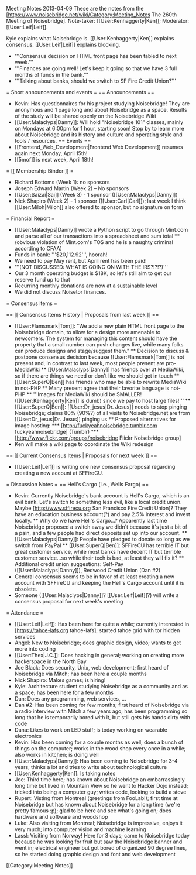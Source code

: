 Meeting Notes 2013-04-09 
 These are the notes from the [https://www.noisebridge.net/wiki/Category:Meeting_Notes The 260th Meeting of Noisebridge]. Note-taker: [[User:Kenhaggerty|Ken]]; Moderator: [[User:Leif|Leif]].

Kyle explains what Noisebridge is. [[User:Kenhaggerty|Ken]] explains consensus. [[User:Leif|Leif]] explains blocking.
* '''Consensus decision on HTML front page has been tabled to next week.'''
* '''Finances are going well! Let's keep it going so that we have 3 full months of funds in the bank.'''
* '''Talking about banks, should we switch to SF Fire Credit Union?'''

 
= Short announcements and events =
== Announcements ==
* Kevin: Has questionnaires for his project studying Noisebridge! They are anonymous and 1 page long and about Noisebridge as a space. Results of the study will be shared openly on the Noisebridge Wiki
* [[User:Malaclyps|Danny]]: Will hold "Noisebridge 101" classes, mainly on Mondays at 6:00pm for 1 hour, starting soon! Stop by to learn more about Noisebridge and its history and culture and operating style and tools / resources.
== Events ==
* [[Frontend_Web_Development|Frontend Web Development]] resumes again next Monday, April 15th!
* [[5mof]] is next week, April 18th!

= [[ Membership Binder ]] =
* Richard Bottoms (Week 1): no sponsors
* Joseph Edward Martin (Week 2) – No sponsors
* [[User:Saizai|Sai]] (Week 3) - 1 sponsor ([[User:Malaclyps|Danny]])
* Nick Shapiro (Week 2) - 1 sponsor ([[User:Carl|Carl]]); last week I think [[User:Miloh|Miloh]] also offered to sponsor, but no signature on form

= Financial Report =
* [[User:Malaclyps|Danny]] wrote a Python script to go through Mint.com and parse all of our transactions into a spreadsheet and sum total
** (obvious violation of Mint.com's TOS and he is a naughty criminal according to CFAA)
* Funds in bank: '''$20,112.92''', hoorah!
* We need to pay May rent, but April rent has been paid!
* '''(NOT DISCUSSED: WHAT IS GOING ON WITH THE IRS?!?!?)'''
* Our 3 month operating budget is $18K, so let's still aim to get our reserve fund up to that
* Recurring monthly donations are now at a sustainable level
* We did not discuss Noisetor finances.

= Consensus items =

== [[ Consensus Items History | Proposals from last week ]] ==
* [[User:Flamsmark|Tom]]: "We add a new plain HTML front page to the Noisebridge domain, to allow for a design more amenable to newcomers. The system for managing this content should have the property that a small number can push changes live, while many folks can produce designs and stage/suggest them."
** Decision to discuss &amp; postpone consensus decision because [[User:Flamsmark|Tom]] is not present and, in contrast to last week, most people present are pro-MediaWiki
** [[User:Malaclyps|Danny]] has friends over at MediaWiki, so if there are things we need or don't like we should get in touch
** [[User:SuperQ|Ben]] has friends who may be able to rewrite MediaWiki in not-PHP
** Many present agree that their favorite language is not-PHP
** '''Images for MediaWiki should be SMALLER! ([[User:Kenhaggerty|Ken]] is dumb) since we pay to host large files!'''
** [[User:SuperQ|Ben]]: [[User:Dr_jesus|Dr. Jesus]] needs to stop pinging Noisebridge; claims 80% (90%?) of all visits to Noisebridge.net are from [[User:Dr_jesus|Dr. Jesus]] pinging us
** Proposed alternatives for image hosting:
*** [http://fuckyeahnoisebridge.tumblr.com fuckyeahnoisebridge] (Tumblr)
*** [http://www.flickr.com/groups/noisebridge Flickr Noisebridge group]
* Ken will make a wiki page to coordinate the Wiki redesign

== [[ Current Consensus Items | Proposals for next week ]] ==
* [[User:Leif|Leif]] is writing one new consensus proposal regarding creating a new account at SFFireCU.

= Discussion Notes =
== Hell's Cargo (i.e., Wells Fargo) ==
* Kevin: Currently Noisebridge's bank account is Hell's Cargo, which is an evil bank. Let's switch to something less evil, like a local credit union. Maybe [http://www.sffirecu.org San Francisco Fire Credit Union]? They have an education business account(?) and pay 2.5% interest and invest locally.
** Why do we have Hell's Cargo…? Apparently last time Noisebridge proposed a switch away we didn't because it's just a bit of a pain, and a few people had direct deposits set up into our account.
** [[User:Malaclyps|Danny]]: People have pledged to donate so long as we switch from PayPal
** [[User:SuperQ|Ben]]: SFFireCU has terrible IT but great customer service, while most banks have decent IT but terrible customer service...so while their tech is bad, at least they will fix it?
** Additional credit union suggestions: Self-Pay ([[User:Malaclyps|Danny]]), Redwood Credit Union (Dan #2)
* General consensus seems to be in favor of at least creating a new account with SFFireCU and keeping the Hell's Cargo account until it is obsolete.
* Someone ([[User:Malaclyps|Danny]]? [[User:Leif|Leif]]?) will write a consensus proposal for next week's meeting

= Attendance =
* [[User:Leif|Leif]]: Has been here for quite a while; currently interested in [https://tahoe-lafs.org tahoe-lafs]; started tahoe grid with tor hidden services
* Angel: New to Noisebridge; does graphic design, video; wants to get more into coding
* [[User:Thex|J.C.]]: Does hacking in general; working on creating more hackerspace in the North Bay
* Joe Black: Does security, Unix, web development; first heard of Noisebridge via Mitch; has been here a couple months
* Nick Shapiro: Makes games; is hiring!
* Kyle: Architecture student studying Noisebridge as a community and as a space; has been here for a few months
* Dan: Does any programming, web services, ...
* Dan #2: Has been coming for few months; first heard of Noisebridge via a radio interview with Mitch a few years ago; has been programming so long that he is temporarily bored with it, but still gets his hands dirty with code
* Dana: Likes to work on LED stuff; is today working on wearable electronics
* Kevin: Has been coming for a couple months as well; does a bunch of things on the computer; works in the wood shop every once in a while; also works in kitchen; is doing well
* [[User:Malaclyps|Danny]]: Has been coming to Noisebridge for 3-4 years; thinks a lot and tries to write about technological culture
* [[User:Kenhaggerty|Ken]]: Is taking notes
* Joe: Third time here; has known about Noisebridge an embarrassingly long time but lived in Mountain View so he went to Hacker Dojo instead; tricked into being a computer guy; writes code, looking to build a stove
* Rupert: Visting from Montreal (greetings from FooLab!); first time at Noisebridge but has known about Noisebridge for a long time (we're pretty famous :p); glad to be here and see what's going on; does hardware and software and woodshop
* Luke: Also visiting from Montreal; Noisebridge is impressive, enjoys it very much; into computer vision and machine learning
* Lassl: Visiting from Norway! Here for 3 days; came to Noisebridge today because he was looking for fruit but saw the Noisebridge banner and went in; electrical engineer but got bored of organized 90 degree lines, so he started doing graphic design and font and web development

[[Category:Meeting Notes]]